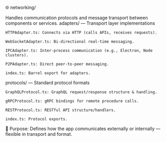 🌐 networking/

Handles communication protocols and message transport between components or services.
adapters/ — Transport layer implementations

    HTTPAdapter.ts: Connects via HTTP (calls APIs, receives requests).

    WebSocketAdapter.ts: Bi-directional real-time messaging.

    IPCAdapter.ts: Inter-process communication (e.g., Electron, Node clusters).

    P2PAdapter.ts: Direct peer-to-peer messaging.

    index.ts: Barrel export for adapters.

protocols/ — Standard protocol formats

    GraphQLProtocol.ts: GraphQL request/response structure & handling.

    gRPCProtocol.ts: gRPC bindings for remote procedure calls.

    RESTProtocol.ts: RESTful API structure/handlers.

    index.ts: Protocol exports.

📌 Purpose: Defines how the app communicates externally or internally — flexible in transport and format.